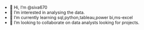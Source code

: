 - 👋 Hi, I’m @siva670
- 👀 I’m interested in analysing the data.
- 🌱 I’m currently learning sql,python,tableau,power bi,ms-excel
- 💞️ I’m looking to collaborate on data analysts looking for projects.

